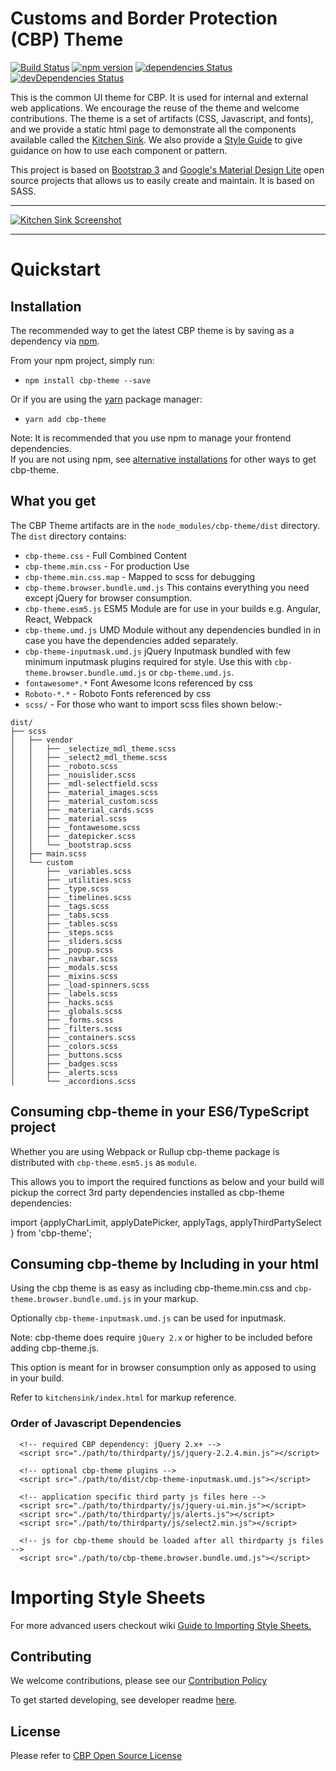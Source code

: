 Customs and Border Protection (CBP) Theme
==========

[![Build Status](https://travis-ci.org/US-CBP/cbp-theme.svg?branch=master)](https://travis-ci.org/US-CBP/cbp-theme)
[![npm version](https://badge.fury.io/js/cbp-theme.svg)](https://badge.fury.io/js/cbp-theme)
[![dependencies Status](https://david-dm.org/us-cbp/cbp-theme/status.svg)](https://david-dm.org/us-cbp/cbp-theme)
[![devDependencies Status](https://david-dm.org/us-cbp/cbp-theme/dev-status.svg)](https://david-dm.org/us-cbp/cbp-theme?type=dev)

This is the common UI theme for CBP. It is used for internal and external web applications. We encourage the reuse of the theme and welcome contributions.  The theme is a set of artifacts (CSS, Javascript, and fonts), and we provide a static html page to demonstrate all the components available called the [Kitchen Sink](https://us-cbp.github.io/cbp-theme).  We also provide a [Style Guide](https://us-cbp.github.io/cbp-style-guide) to give guidance on how to use each component or pattern.

This project is based on [Bootstrap 3](http://getbootstrap.com) and [Google's Material Design Lite](https://github.com/google/material-design-lite) open source projects that allows us to easily create and maintain.  It is based on SASS.
___

[![Kitchen Sink Screenshot](https://us-cbp.github.io/cbp-theme/images/sample_screen_shot.png)](https://us-cbp.github.io/cbp-theme/images/sample_screen_shot.png)

___

# Quickstart

## Installation
The recommended way to get the latest CBP theme is by saving as a dependency via [npm](https://docs.npmjs.com/getting-started/what-is-npm).  

From your npm project, simply run:  
* `npm install cbp-theme --save`

Or if you are using the [yarn](https://yarnpkg.com/) package manager: 
* `yarn add cbp-theme`

Note: It is recommended that you use npm to manage your frontend dependencies.  
If you are not using npm, see [alternative installations](./alternative-installations.md) for other ways to get cbp-theme. 



## What you get

The CBP Theme artifacts are in the
`node_modules/cbp-theme/dist` directory.
The `dist` directory contains:

* `cbp-theme.css` - Full Combined Content
* `cbp-theme.min.css` - For production Use
* `cbp-theme.min.css.map` - Mapped to scss for debugging
* `cbp-theme.browser.bundle.umd.js` This contains everything you need except jQuery for browser consumption.
* `cbp-theme.esm5.js` ESM5 Module are for use in your builds e.g. Angular, React, Webpack
* `cbp-theme.umd.js` UMD Module without any dependencies bundled in in case you have the dependencies added separately.
* `cbp-theme-inputmask.umd.js` jQuery Inputmask bundled with few minimum inputmask plugins required for style. Use this with `cbp-theme.browser.bundle.umd.js` or `cbp-theme.umd.js`.
* `fontawesome*.*` Font Awesome Icons referenced by css
* `Roboto-*.*` - Roboto Fonts referenced by css
* `scss/` - For those who want to import scss files shown below:-
```
dist/
├── scss
│   ├── vendor
│   │   ├── _selectize_mdl_theme.scss
│   │   ├── _select2_mdl_theme.scss
│   │   ├── _roboto.scss
│   │   ├── _nouislider.scss
│   │   ├── _mdl-selectfield.scss
│   │   ├── _material_images.scss
│   │   ├── _material_custom.scss
│   │   ├── _material_cards.scss
│   │   ├── _material.scss
│   │   ├── _fontawesome.scss
│   │   ├── _datepicker.scss
│   │   └── _bootstrap.scss
│   ├── main.scss
│   └── custom
│       ├── _variables.scss
│       ├── _utilities.scss
│       ├── _type.scss
│       ├── _timelines.scss
│       ├── _tags.scss
│       ├── _tabs.scss
│       ├── _tables.scss
│       ├── _steps.scss
│       ├── _sliders.scss
│       ├── _popup.scss
│       ├── _navbar.scss
│       ├── _modals.scss
│       ├── _mixins.scss
│       ├── _load-spinners.scss
│       ├── _labels.scss
│       ├── _hacks.scss
│       ├── _globals.scss
│       ├── _forms.scss
│       ├── _filters.scss
│       ├── _containers.scss
│       ├── _colors.scss
│       ├── _buttons.scss
│       ├── _badges.scss
│       ├── _alerts.scss
│       └── _accordions.scss

```

## Consuming cbp-theme in your ES6/TypeScript project

Whether you are using Webpack or Rullup cbp-theme package is distributed with `cbp-theme.esm5.js` as `module`.

This allows you to import the required functions as below and your build will pickup the correct 3rd party dependencies installed as cbp-theme dependencies:

import {applyCharLimit, applyDatePicker, applyTags, applyThirdPartySelect } from 'cbp-theme';


## Consuming cbp-theme by Including in your html


Using the cbp theme is as easy as including cbp-theme.min.css and `cbp-theme.browser.bundle.umd.js` in your markup.

Optionally `cbp-theme-inputmask.umd.js` can be used for inputmask.

Note: cbp-theme does require `jQuery 2.x` or higher to be included before adding cbp-theme.js.

This option is meant for in browser consumption only as apposed to using in your build.

Refer to `kitchensink/index.html` for markup reference.

### Order of Javascript Dependencies
```
  <!-- required CBP dependency: jQuery 2.x+ -->
  <script src="./path/to/thirdparty/js/jquery-2.2.4.min.js"></script>

  <!-- optional cbp-theme plugins -->
  <script src="./path/to/dist/cbp-theme-inputmask.umd.js"></script>

  <!-- application specific third party js files here -->
  <script src="./path/to/thirdparty/js/jquery-ui.min.js"></script>
  <script src="./path/to/thirdparty/js/alerts.js"></script>
  <script src="./path/to/thirdparty/js/select2.min.js"></script>

  <!-- js for cbp-theme should be loaded after all thirdparty js files -->
  <script src="./path/to/cbp-theme.browser.bundle.umd.js"></script>
```



# Importing Style Sheets

For more advanced users checkout wiki [Guide to Importing Style Sheets.](https://github.com/US-CBP/cbp-theme/wiki/Guide-to-Importing-Style-Sheets)


## Contributing
We welcome contributions, please see our [Contribution Policy](https://github.com/US-CBP/open-source-policy/blob/master/CONTRIBUTING.md)

To get started developing, see developer readme [here](./developer-guide.md).

## License
Please refer to [CBP Open Source License](https://github.com/US-CBP/open-source-policy/blob/master/LICENSE.md)
